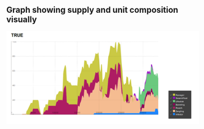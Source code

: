 Graph showing supply and unit composition visually
--------------------------------------------------


![graph](true_stacked_supply.png)
